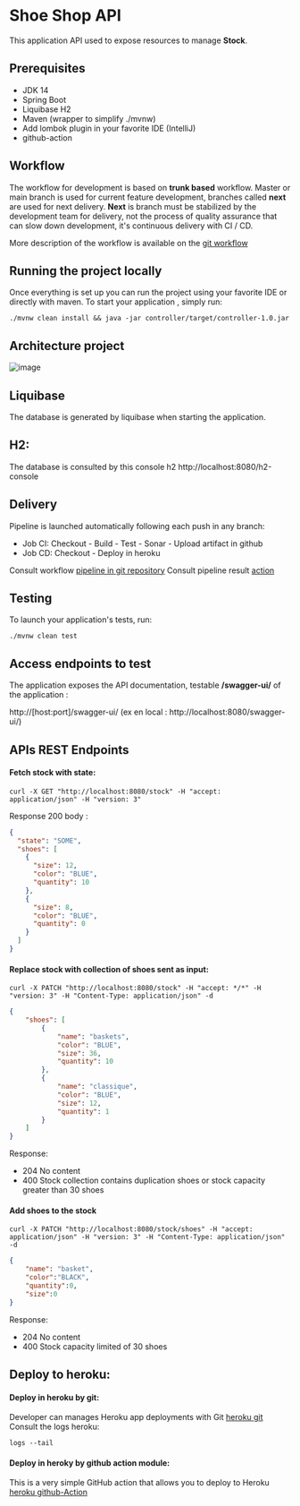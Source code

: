 # Shoe Shop API

This application API used to expose resources to manage **Stock**.

## Prerequisites
* JDK 14
* Spring Boot
* Liquibase H2
* Maven (wrapper to simplify ./mvnw)
* Add lombok plugin in your favorite IDE (IntelliJ)
* github-action

## Workflow

The workflow for development is based on **trunk based** workflow.
Master or main branch is used for current feature development, branches called **next** are used for next delivery.
**Next** is branch must be stabilized by the development team for delivery, not the process of quality assurance that can slow down development, it's continuous delivery with CI / CD.

More description of the workflow is available on the [git workflow ](https://www.atlassian.com/continuous-delivery/continuous-integration/trunk-based-development)

## Running the project locally
Once everything is set up you can run the project using your favorite IDE or directly with maven.
To start your application , simply run:

    ./mvnw clean install && java -jar controller/target/controller-1.0.jar
    
## Architecture project

![image](https://user-images.githubusercontent.com/6195718/72345453-20d4b900-36d4-11ea-86a6-40823269f0dc.png)

## Liquibase

The database is generated by liquibase when starting the application.

## H2:

The database is consulted by this console h2
http://localhost:8080/h2-console

## Delivery

Pipeline is launched automatically following each push in any branch:
* Job CI: Checkout - Build - Test - Sonar - Upload artifact in github
* Job CD: Checkout - Deploy in heroku

Consult workflow [pipeline in git repository](https://github.com/marouaneaba/core-abstract-sample/blob/next/.github/workflows/ci-cd.yml)
Consult pipeline result [action](https://github.com/marouaneaba/core-abstract-sample/actions)
## Testing

To launch your application's tests, run:

    ./mvnw clean test

## Access endpoints to test
The application exposes the API documentation, testable **/swagger-ui/** of the application :

http://[host:port]/swagger-ui/ (ex en local : http://localhost:8080/swagger-ui/)

## APIs REST Endpoints

#### Fetch stock with state:
```
curl -X GET "http://localhost:8080/stock" -H "accept: application/json" -H "version: 3"
```
Response 
200 body :

```json
{
  "state": "SOME",
  "shoes": [
    {
      "size": 12,
      "color": "BLUE",
      "quantity": 10
    },
    {
      "size": 8,
      "color": "BLUE",
      "quantity": 0
    }
  ]
}
```
#### Replace stock with collection of shoes sent as input:
```
curl -X PATCH "http://localhost:8080/stock" -H "accept: */*" -H "version: 3" -H "Content-Type: application/json" -d 
```
```json
{
    "shoes": [
        {
            "name": "baskets",
            "color": "BLUE",
            "size": 36,
            "quantity": 10
        },
        {
            "name": "classique",
            "color": "BLUE",
            "size": 12,
            "quantity": 1
        }
    ]
}
```

Response: 


* 204	No content
* 400	Stock collection contains duplication shoes or stock capacity greater than 30 shoes


#### Add shoes to the stock
```
curl -X PATCH "http://localhost:8080/stock/shoes" -H "accept: application/json" -H "version: 3" -H "Content-Type: application/json" -d 
```
```json
{ 
    "name": "basket",
    "color":"BLACK",
    "quantity":0,
    "size":0
}
```
Response: 
* 204 No content
* 400 Stock capacity limited of 30 shoes

## Deploy to heroku:

#### Deploy in heroku by git: 
Developer can manages Heroku app deployments with Git [heroku git](https://devcenter.heroku.com/articles/git)
Consult the logs heroku:  
```
logs --tail
```

#### Deploy in heroky by github action module:
This is a very simple GitHub action that allows you to deploy to Heroku [heroku github-Action](https://github.com/marketplace/actions/deploy-to-heroku)






